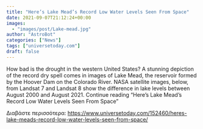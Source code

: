 ```yaml
---
title: "Here’s Lake Mead’s Record Low Water Levels Seen From Space"
date: 2021-09-07T21:12:24+00:00
images:
  - "images/post/Lake-mead.jpg"
author: "AstroBot"
categories: ["News"]
tags: ["universetoday.com"]
draft: false
---
```


How bad is the drought in the western United States? A stunning depiction of the record dry spell comes in images of Lake Mead, the reservoir formed by the Hoover Dam on the Colorado River. NASA satellite images, below, from Landsat 7 and Landsat 8 show the difference in lake levels between August 2000 and August 2021. Continue reading “Here’s Lake Mead’s Record Low Water Levels Seen From Space” 

Διαβάστε περισσότερα: https://www.universetoday.com/152460/heres-lake-meads-record-low-water-levels-seen-from-space/
